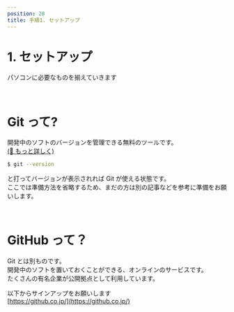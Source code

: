 ```yaml
---
position: 20
title: 手順1. セットアップ
---
```


# 1. セットアップ

パソコンに必要なものを揃えていきます

<br />

# Git って?

開発中のソフトのバージョンを管理できる無料のツールです。  
[(🔗 もっと詳しく)](https://git-scm.com/)

```ターミナル.sh
$ git --version
```

と打ってバージョンが表示されれば Git が使える状態です。  
ここでは準備方法を省略するため、まだの方は別の記事などを参考に準備をお願いします。

<br />

# GitHub って？

Git とは別ものです。  
開発中のソフトを置いておくことができる、オンラインのサービスです。  
たくさんの有名企業が公開拠点として利用しています。

以下からサインアップをお願いします  
[https://github.co.jp/](https://github.co.jp/)
